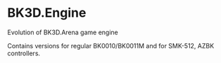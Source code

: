 # BK3D.Engine
Evolution of BK3D.Arena game engine

Contains versions for regular BK0010/BK0011M and for SMK-512, AZBK controllers.
